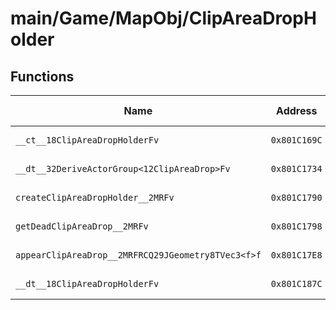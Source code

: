 # main/Game/MapObj/ClipAreaDropHolder

## Functions

| Name | Address | Match % |
|------|---------|---------|
| `__ct__18ClipAreaDropHolderFv` | `0x801C169C` | :x: (0.0%) |
| `__dt__32DeriveActorGroup<12ClipAreaDrop>Fv` | `0x801C1734` | :x: (0.0%) |
| `createClipAreaDropHolder__2MRFv` | `0x801C1790` | :x: (0.0%) |
| `getDeadClipAreaDrop__2MRFv` | `0x801C1798` | :x: (0.0%) |
| `appearClipAreaDrop__2MRFRCQ29JGeometry8TVec3<f>f` | `0x801C17E8` | :x: (0.0%) |
| `__dt__18ClipAreaDropHolderFv` | `0x801C187C` | :x: (0.0%) |